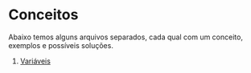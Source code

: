 ﻿# Conceitos

Abaixo temos alguns arquivos separados, cada qual com um conceito, exemplos e possíveis soluções.

1. [Variáveis](variables.md)
